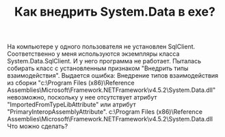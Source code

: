 ﻿---
title: "Как внедрить System.Data в exe?"
se.owner.user_id: 284993
se.owner.display_name: "DHel"
se.owner.link: "https://ru.stackoverflow.com/users/284993/dhel"
se.link: "https://ru.stackoverflow.com/questions/916247/%d0%9a%d0%b0%d0%ba-%d0%b2%d0%bd%d0%b5%d0%b4%d1%80%d0%b8%d1%82%d1%8c-system-data-%d0%b2-exe"
se.question_id: 916247
se.post_type: question
se.score: 1
---
<p>На компьютере у одного пользователя не установлен SqlClient. Соответственно у меня используются экземпляры класса System.Data.SqlClient. И у него программа не работает. Пыталась собирать класс с установленным признаком "Внедрить типы взаимодействия". Выдается ошибка: Внедрение типов взаимодействия из сборки "c:\Program Files (x86)\Reference Assemblies\Microsoft\Framework.NETFramework\v4.5.2\System.Data.dll" невозможно, поскольку у нее отсутствует атрибут "ImportedFromTypeLibAttribute" или атрибут "PrimaryInteropAssemblyAttribute".   c:\Program Files (x86)\Reference Assemblies\Microsoft\Framework.NETFramework\v4.5.2\System.Data.dll
Что можно сделать?</p>

